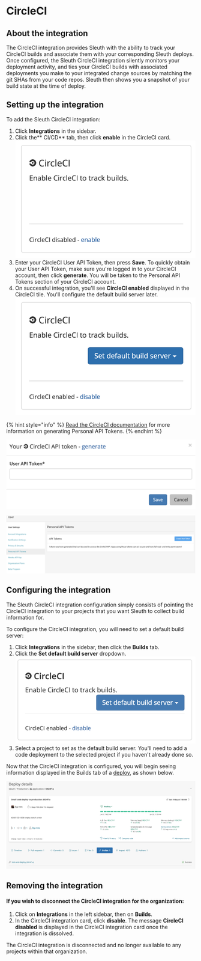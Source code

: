 # CircleCI

## About the integration

The CircleCI integration provides Sleuth with the ability to track your CircleCI builds and associate them with your corresponding Sleuth deploys. Once configured, the Sleuth CircleCI integration silently monitors your deployment activity, and ties your CircleCI builds with associated deployments you make to your integrated change sources by matching the git SHAs from your code repos. Sleuth then shows you a snapshot of your build state at the time of deploy. 

## Setting up the integration

To add the Sleuth CircleCI integration:

1. Click **Integrations** in the sidebar.
2. Click the** CI/CD** tab, then click **enable** in the CircleCI card. \
    ![](../../.gitbook/assets/circleci-disabled.png) 
3. Enter your CircleCI User API Token, then press **Save**. To quickly obtain your User API Token, make sure you're logged in to your CircleCI account, then click **generate**. You will be taken to the Personal API Tokens section of your CircleCI account. 
4. On successful integration, you'll see **CircleCI enabled** displayed in the CircleCI tile. You'll  configure the default build server later. \
   ![](../../.gitbook/assets/circleci-enabled.png) 

{% hint style="info" %}
[Read the CircleCI documentation](https://circleci.com/docs/2.0/managing-api-tokens/#creating-a-personal-api-token) for more information on generating Personal API Tokens. 
{% endhint %}

![Sleuth CircleCI Personal API Token entry dialog](../../.gitbook/assets/circleci-api-token-entry.png)

![Generate a new CircleCI Personal API Token in your CircleCI User settings](../../.gitbook/assets/circleci-user-api-token-generate.png)

## Configuring the integration

The Sleuth CircleCI integration configuration simply consists of pointing the CircleCI integration to your projects that you want Sleuth to collect build information for. 

To configure the CircleCI integration, you will need to set a default build server: 

1. Click **Integrations** in the sidebar, then click the **Builds** tab. 
2. Click the **Set default build server** dropdown. \
    ![](../../.gitbook/assets/circleci-integration-enabled.png) 
3. Select a project to set as the default build server. You'll need to add a code deployment to the selected project if you haven't already done so. 

Now that the CircleCI integration is configured, you will begin seeing information displayed in the Builds tab of a [deploy](../../modeling-your-deployments/deploy-cards.md), as shown below. 

![](../../.gitbook/assets/6924f1a-sleuth-2021-01-31-17-29-00.png)

## Removing the integration

#### If you wish to disconnect the CircleCI integration for the organization: 

1. Click on **Integrations** in the left sidebar, then on **Builds**. 
2. In the CircleCI integration card, click **disable**. The message **CircleCI disabled** is displayed in the CircleCI integration card once the integration is dissolved.

The CircleCI integration is disconnected and no longer available to any projects within that organization.

